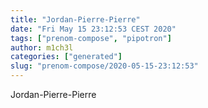 ```yaml
---
title: "Jordan-Pierre-Pierre"
date: "Fri May 15 23:12:53 CEST 2020"
tags: ["prenom-compose", "pipotron"]
author: m1ch3l
categories: ["generated"]
slug: "prenom-compose/2020-05-15-23:12:53"
---
```


Jordan-Pierre-Pierre

